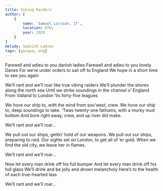 ```yaml
---
title: Viking Raiders
author: [
	{
		name: 'Samuel Larsson, IT',
		location: KTH,
		year: 2020
	}
]
melody: Spanish Ladies
tags: [gasque, eng]
---
```


Farewell and adieu to you danish ladies
Farewell and adieu to you lovely Danes
For we’re under orders to sail off to England
We hope in a short time to see you again

We’ll rant and we’ll roar like true viking raiders
We’ll plunder the shores along the north sea
Until we strike soundings in the channel o’ England
From Valland to London ‘tis forty-five leagues

We hove our ship to, with the wind from sou’west, crew.
We hove our ship to, deep soundings to take.
‘Twas twenty-one fathoms, with a murky mud bottom
And bore right away, crew, and up river did make.

We’ll rant and we’ll roar...

We pull out our ships, gettin’ hold of our weapons.
We pull out our ships, preparing to raid.
Our sights set on London, to get all of ’er gold.
When we find the old city, we leave her in flames.

We’ll rant and we’ll roar...

Now let every man drink off his full bumper
And let every man drink off his full glass
We’ll drink and be jolly and drown melancholy
Here’s to the health of each true-hearted lass

We’ll rant and we’ll roar...
